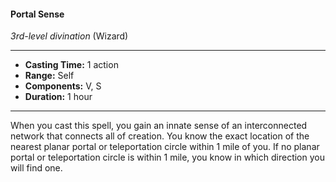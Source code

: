 #### Portal Sense
*3rd-level divination* (Wizard)
___
- **Casting Time:** 1 action
- **Range:** Self
- **Components:** V, S
- **Duration:** 1 hour
---
When you cast this spell, you gain an innate sense of an interconnected network that connects all of creation. You know the exact location of the nearest planar portal or teleportation circle within 1 mile of you. If no planar portal or teleportation circle is within 1 mile, you know in which direction you will find one.
